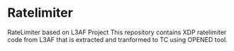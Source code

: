 # Ratelimiter
RateLimiter based on L3AF Project
This repository contains XDP ratelimiter code from L3AF that is extracted and tranformed to TC using OPENED tool.
